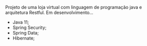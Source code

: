 Projeto de uma loja virtual com linguagem 
de programação java e arquitetura Restful.
Em desenvolvimento...

- Java 11;
- Spring Security;
- Spring Data;
- Hibernate;
  
